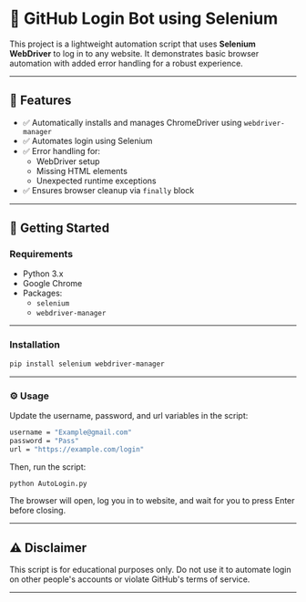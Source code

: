 # 🔐 GitHub Login Bot using Selenium

This project is a lightweight automation script that uses **Selenium WebDriver** to log in to any website. It demonstrates basic browser automation with added error handling for a robust experience.

---

## 📌 Features

- ✅ Automatically installs and manages ChromeDriver using `webdriver-manager`
- ✅ Automates login using Selenium
- ✅ Error handling for:
  - WebDriver setup
  - Missing HTML elements
  - Unexpected runtime exceptions
- ✅ Ensures browser cleanup via `finally` block

---

## 🚀 Getting Started

### Requirements
- Python 3.x
- Google Chrome
- Packages:
  - `selenium`
  - `webdriver-manager`
 ---

### Installation
```bash
pip install selenium webdriver-manager
```
---

### ⚙️ Usage
Update the username, password, and url variables in the script:
``` bash
username = "Example@gmail.com"
password = "Pass"
url = "https://example.com/login"

```

Then, run the script:
```bash
python AutoLogin.py
```

The browser will open, log you in to website, and wait for you to press Enter before closing.

---

## ⚠️ Disclaimer
This script is for educational purposes only. Do not use it to automate login on other people's accounts or violate GitHub's terms of service.

---
